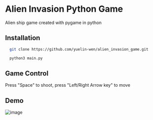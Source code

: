 # Alien Invasion Python Game

Alien ship game created with pygame in python

## Installation

```bash
  git clone https://github.com/yuelin-wen/alien_invasion_game.git
```
```bash
  python3 main.py
```
## Game Control

Press "Space" to shoot, press "Left/Right Arrow key" to move

## Demo

![image](https://github.com/yuelin-wen/alien_invasion_game/assets/102840218/f48cc998-ba58-477d-9475-56f10c93e8f2)
